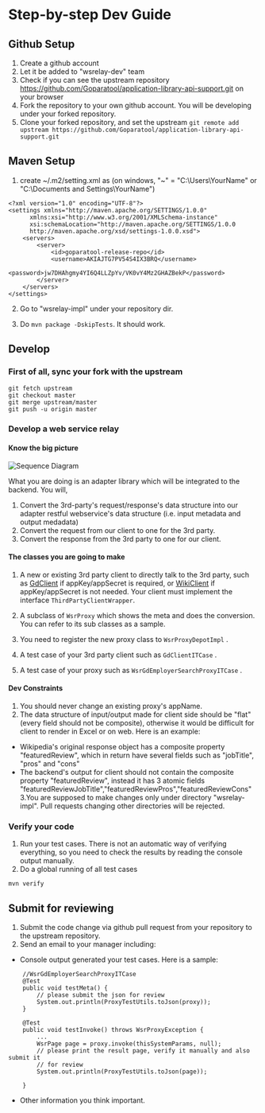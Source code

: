 # Step-by-step Dev Guide

## Github Setup

1. Create a github account
2. Let it be added to "wsrelay-dev" team
3. Check if you can see the upstream repository https://github.com/Goparatool/application-library-api-support.git on your browser
4. Fork the repository to your own github account. You will be developing under your forked repository.
5. Clone your forked repository, and set the upstream
````git remote add upstream https://github.com/Goparatool/application-library-api-support.git````


## Maven Setup
1. create ~/.m2/setting.xml as  (on windows, "~" = "C:\Users\YourName" or "C:\Documents and Settings\YourName")

````
<?xml version="1.0" encoding="UTF-8"?>
<settings xmlns="http://maven.apache.org/SETTINGS/1.0.0"
      xmlns:xsi="http://www.w3.org/2001/XMLSchema-instance"
      xsi:schemaLocation="http://maven.apache.org/SETTINGS/1.0.0 
      http://maven.apache.org/xsd/settings-1.0.0.xsd">
    <servers>
        <server>
            <id>goparatool-release-repo</id>
            <username>AKIAJTG7PV54S4IX3BRQ</username>
            <password>jw7DHAhgmy4YI6Q4LLZpYv/VK0vY4Mz2GHAZBekP</password>
        </server>
    </servers>
</settings>
````

2. Go to "wsrelay-impl" under your repository dir. 

3. Do ````mvn package -DskipTests````.  It should work.

## Develop

### First of all, sync your fork with the upstream

````
git fetch upstream
git checkout master
git merge upstream/master
git push -u origin master
````

### Develop a web service relay

#### Know the big picture

![Sequence Diagram](doc/wsr-seq-diagram.png)

What you are doing is an adapter library which will be integrated to the backend. You will,

1. Convert the 3rd-party's request/response's data structure into our adapter restful webservice's data structure (i.e. input metadata and output medadata)
2. Convert the request from our client to one for the 3rd party.
3. Convert the response from the 3rd party to one for our client. 

#### The classes you are going to make

1. A new or existing 3rd party client to directly talk to the 3rd party, such as [GdClient](src/main/java/com/paratool/applib/api/util/thirdpartyhelp/glassdoor/GdClient.java) if appKey/appSecret is required, or [WikiClient](src/main/java/com/paratool/applib/api/util/thirdpartyhelp/wikipedia/WikiClient.java) if appKey/appSecret is not needed.  Your client must implement the interface ````ThirdPartyClientWrapper````.

2. A subclass of ````WsrProxy```` which shows the meta and does the conversion. You can refer to its sub classes as a sample.

3. You need to register the new proxy class to ````WsrProxyDepotImpl```` . 

4. A test case of your 3rd party client such as ````GdClientITCase```` .  

5. A test case of your proxy such as ````WsrGdEmployerSearchProxyITCase```` .  

#### Dev Constraints
1. You should never change an existing proxy's appName. 
2. The data structure of input/output made for client side should be "flat" (every field should not be composite), otherwise it would be difficult for client to render in Excel or on web. Here is an example:    
  *  Wikipedia's original response object has a composite property "featuredReview", which in return have several fields such as "jobTitle", "pros" and "cons"
  *  The backend's output for client should not contain  the composite property "featuredReview", instead it has 3 atomic fields "featuredReviewJobTitle","featuredReviewPros","featuredReviewCons"
3.You are supposed to make changes only under directory "wsrelay-impl". Pull requests changing other directories will be rejected.

### Verify your code
1. Run your test cases. There is not an automatic way of verifying everything, so you need to check the results by reading the console output manually.
2. Do a global running of all test cases
````
mvn verify
````

## Submit for reviewing
1. Submit the code change via github pull request from your repository to the upstream repository.
2. Send an email to your manager including: 
 * Console output generated your test cases. Here is a sample: 
````
	//WsrGdEmployerSearchProxyITCase
	@Test
	public void testMeta() {
		// please submit the json for review
		System.out.println(ProxyTestUtils.toJson(proxy));
	}

	@Test
	public void testInvoke() throws WsrProxyException {
		...
		WsrPage page = proxy.invoke(thisSystemParams, null);
		// please print the result page, verify it manually and also submit it
		// for review
		System.out.println(ProxyTestUtils.toJson(page));

	}
```` 
  * Other information you think important.